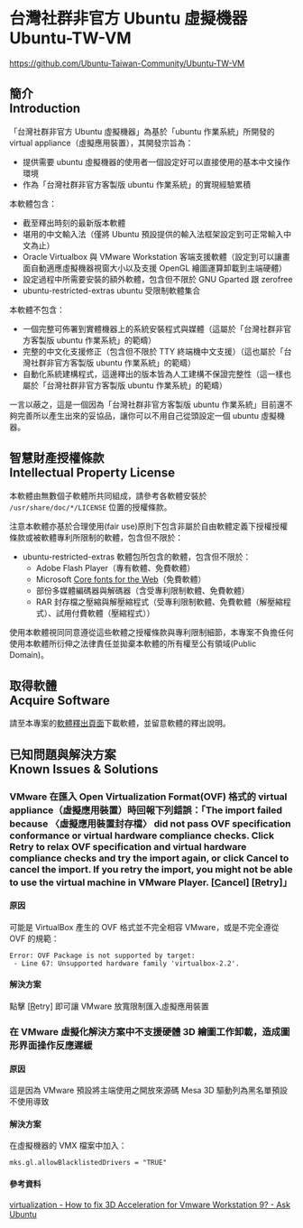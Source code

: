 # 台灣社群非官方 Ubuntu 虛擬機器<br/>Ubuntu-TW-VM
<https://github.com/Ubuntu-Taiwan-Community/Ubuntu-TW-VM>

## 簡介<br>Introduction
「台灣社群非官方 Ubuntu 虛擬機器」為基於「ubuntu 作業系統」所開發的 virtual appliance（虛擬應用裝置），其開發宗旨為：

* 提供需要 ubuntu 虛擬機器的使用者一個設定好可以直接使用的基本中文操作環境
* 作為「台灣社群非官方客製版 ubuntu 作業系統」的實現經驗累積

本軟體包含：

* 截至釋出時刻的最新版本軟體
* 堪用的中文輸入法（僅將 Ubuntu 預設提供的輸入法框架設定到可正常輸入中文為止）
* Oracle Virtualbox 與 VMware Workstation 客端支援軟體（設定到可以讓畫面自動適應虛擬機器視窗大小以及支援 OpenGL 繪圖運算卸載到主端硬體）
* 設定過程中所需要安裝的額外軟體，包含但不限於 GNU Gparted 跟 zerofree
* ubuntu-restricted-extras ubuntu 受限制軟體集合

本軟體不包含：

* 一個完整可佈署到實體機器上的系統安裝程式與媒體（這屬於「台灣社群非官方客製版 ubuntu 作業系統」的範疇）
* 完整的中文化支援修正（包含但不限於 TTY 終端機中文支援）（這也屬於「台灣社群非官方客製版 ubuntu 作業系統」的範疇）
* 自動化系統建構程式，這邊釋出的版本皆為人工建構不保證完整性（這一樣也屬於「台灣社群非官方客製版 ubuntu 作業系統」的範疇）

一言以蔽之，這是一個因為「台灣社群非官方客製版 ubuntu 作業系統」目前還不夠完善所以產生出來的妥協品，讓你可以不用自己從頭設定一個 ubuntu 虛擬機器。

## 智慧財產授權條款<br>Intellectual Property License
本軟體由無數個子軟體所共同組成，請參考各軟體安裝於 `/usr/share/doc/*/LICENSE` 位置的授權條款。

注意本軟體亦基於合理使用(fair use)原則下包含非屬於自由軟體定義下授權授權條款或被軟體專利所限制的軟體，包含但不限於：

* ubuntu-restricted-extras 軟體包所包含的軟體，包含但不限於：
	* Adobe Flash Player（專有軟體、免費軟體）
	* Microsoft [Core fonts for the Web](https://en.wikipedia.org/wiki/Core_fonts_for_the_Web)（免費軟體）
	* 部份多媒體編碼器與解碼器（含受專利限制軟體、免費軟體）
	* RAR 封存檔之壓縮與解壓縮程式（受專利限制軟體、免費軟體（解壓縮程式）、試用付費軟體（壓縮程式））

使用本軟體視同同意遵從這些軟體之授權條款與專利限制細節，本專案不負擔任何使用本軟體所衍伸之法律責任並拋棄本軟體的所有權至公有領域(Public Domain)。

## 取得軟體<br>Acquire Software
請至本專案的[軟體釋出頁面](https://github.com/Ubuntu-Taiwan-Community/Ubuntu-TW-VM/releases)下載軟體，並留意軟體的釋出說明。

## 已知問題與解決方案<br>Known Issues & Solutions
### VMware 在匯入 Open Virtualization Format(OVF) 格式的 virtual appliance（虛擬應用裝置）時回報下列錯誤：「The import failed because 〈虛擬應用裝置封存檔〉 did not pass OVF specification conformance or virtual hardware compliance checks.  Click Retry to relax OVF specification and virtual hardware compliance checks and try the import again, or click Cancel to cancel the import. If you retry the import, you might not be able to use the virtual machine in VMware Player.  [<u>C</u>ancel] [<u>R</u>etry]」

#### 原因
可能是 VirtualBox 產生的 OVF 格式並不完全相容 VMware，或是不完全遵從 OVF 的規範：

```
Error: OVF Package is not supported by target:
 - Line 67: Unsupported hardware family 'virtualbox-2.2'.
```

#### 解決方案
點擊 [<u>R</u>etry] 即可讓 VMware 放寬限制匯入虛擬應用裝置

### 在 VMware 虛擬化解決方案中不支援硬體 3D 繪圖工作卸載，造成圖形界面操作反應遲緩
#### 原因
這是因為 VMware 預設將主端使用之開放來源碼 Mesa 3D 驅動列為黑名單預設不使用導致

#### 解決方案
在虛擬機器的 VMX 檔案中加入：

    mks.gl.allowBlacklistedDrivers = "TRUE"

#### 參考資料
[virtualization - How to fix 3D Acceleration for Vmware Workstation 9? - Ask Ubuntu](http://askubuntu.com/questions/181829/how-to-fix-3d-acceleration-for-vmware-workstation-9)
